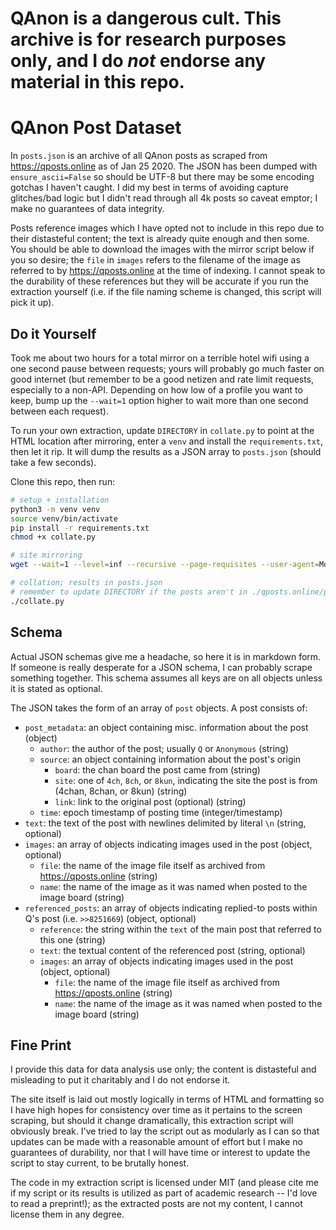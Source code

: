 # QAnon is a dangerous cult. This archive is for research purposes only, and I do _not_ endorse any material in this repo.

# QAnon Post Dataset

In `posts.json` is an archive of all QAnon posts as scraped from https://qposts.online as of Jan 25 2020. The JSON has been dumped with `ensure_ascii=False` so should be UTF-8 but there may be some encoding gotchas I haven't caught. I did my best in terms of avoiding capture glitches/bad logic but I didn't read through all 4k posts so caveat emptor; I make no guarantees of data integrity.

Posts reference images which I have opted not to include in this repo due to their distasteful content; the text is already quite enough and then some. You should be able to download the images with the mirror script below if you so desire; the `file` in `images` refers to the filename of the image as referred to by https://qposts.online at the time of indexing. I cannot speak to the durability of these references but they will be accurate if you run the extraction yourself (i.e. if the file naming scheme is changed, this script will pick it up).

## Do it Yourself

Took me about two hours for a total mirror on a terrible hotel wifi using a one second pause between requests; yours will probably go much faster on good internet (but remember to be a good netizen and rate limit requests, especially to a non-API. Depending on how low of a profile you want to keep, bump up the `--wait=1` option higher to wait more than one second between each request).

To run your own extraction, update `DIRECTORY` in `collate.py` to point at the HTML location after mirroring, enter a `venv` and install the `requirements.txt`, then let it rip. It will dump the results as a JSON array to `posts.json` (should take a few seconds).

Clone this repo, then run:

```bash
# setup + installation
python3 -m venv venv
source venv/bin/activate
pip install -r requirements.txt
chmod +x collate.py

# site mirroring
wget --wait=1 --level=inf --recursive --page-requisites --user-agent=Mozilla --no-parent --convert-links --adjust-extension --no-clobber --restrict-file-names=windows -e robots=off https://qposts.online/

# collation; results in posts.json
# remember to update DIRECTORY if the posts aren't in ./qposts.online/page relative to the script
./collate.py
```

## Schema

Actual JSON schemas give me a headache, so here it is in markdown form. If someone is really desperate for a JSON schema, I can probably scrape something together. This schema assumes all keys are on all objects unless it is stated as optional.

The JSON takes the form of an array of `post` objects. A post consists of:

* `post_metadata`: an object containing misc. information about the post (object)
  * `author`: the author of the post; usually `Q` or `Anonymous` (string)
  * `source`: an object containing information about the post's origin
    * `board`: the chan board the post came from (string)
    * `site`: one of `4ch`, `8ch`, or `8kun`, indicating the site the post is from (4chan, 8chan, or 8kun) (string)
    * `link`: link to the original post (optional) (string)
  * `time`: epoch timestamp of posting time (integer/timestamp)
* `text`: the text of the post with newlines delimited by literal `\n` (string, optional)
* `images`: an array of objects indicating images used in the post (object, optional)
  * `file`: the name of the image file itself as archived from https://qposts.online (string)
  * `name`: the name of the image as it was named when posted to the image board (string)
* `referenced_posts`: an array of objects indicating replied-to posts within Q's post (i.e. `>>8251669`) (object, optional)
  * `reference`: the string within the `text` of the main post that referred to this one (string)
  * `text`: the textual content of the referenced post (string, optional)
  * `images`: an array of objects indicating images used in the post (object, optional)
    * `file`: the name of the image file itself as archived from https://qposts.online (string)
    * `name`: the name of the image as it was named when posted to the image board (string)


## Fine Print

I provide this data for data analysis use only; the content is distasteful and misleading to put it charitably and I do not endorse it.

The site itself is laid out mostly logically in terms of HTML and formatting so I have high hopes for consistency over time as it pertains to the screen scraping, but should it change dramatically, this extraction script will obviously break. I've tried to lay the script out as modularly as I can so that updates can be made with a reasonable amount of effort but I make no guarantees of durability, nor that I will have time or interest to update the script to stay current, to be brutally honest.

The code in my extraction script is licensed under MIT (and please cite me if my script or its results is utilized as part of academic research -- I'd love to read a preprint!); as the extracted posts are not my content, I cannot license them in any degree.
